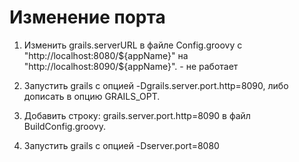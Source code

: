 # Изменение порта

1. Изменить grails.serverURL в файле Config.groovy 
с "http://localhost:8080/${appName}"
на "http://localhost:8090/${appName}". - не работает

1. Запустить grails с опцией -Dgrails.server.port.http=8090, либо дописать в
опцию GRAILS_OPT.

1. Добавить строку:
grails.server.port.http=8090 в файл BuildConfig.groovy.

1. Запустить grails с опцией -Dserver.port=8080
